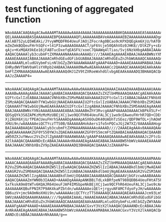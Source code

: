 # test functioning of aggregated function

    WAoAAAACAAQAAgACAwAAAAMTAAAAAwAAAA4AAAAJAAAAAAAAAABAKQAAAAAAAEA5AAAAAAAA
    QELAAAAAAABASQAAAAAAAEBPQAAAAAAAQFLAAAAAAABAVeAAAAAAAEBZAAAAAAAAAAAADgAA
    AAlAB752yLQ5WEAki/JYvyWMQDFR64UeuFJAOjZFocrAg0BCao9cKPXDQEgkm6XjU/hATOmZ
    mZmZmkBQQeuFHrhSQFc+l41P3zwAAAAOAAAACT/pF6Vcje50QAhVOz0JHK8//DlKZFy+sEAM
    qAjv+KxMQAX9kEe16jFABTucDxefqEASFV/xoeC7QAAWq4lTias/5vj6NzkHbgAABAIAAAAB
    AAQACQAAAAlyb3cubmFtZXMAAAANAAAAAoAAAAD////3AAAEAgAAAAEABAAJAAAABWNsYXNz
    AAAAEAAAAAIABAAJAAAACmRhdGEudGFibGUABAAJAAAACmRhdGEuZnJhbWUAAAQCAAAAAQAE
    AAkAAAARLmludGVybmFsLnNlbGZyZWYAAAAWAAAAFgAAAP4AAAD+AAAAEAAAAAMABAAJAAAA
    EHRydWVfbWV0aHlsYXRpb24ABAAJAAAAA0NwRwAEAAkAAAACc2QAAAQCAAAAAQAEAAkAAAAF
    bmFtZXMAAAAQAAAAAwAEAAkAAAAQdHJ1ZV9tZXRoeWxhdGlvbgAEAAkAAAADQ3BHAAQACQAA
    AAJzZAAAAP4=

---

    WAoAAAACAAQAAgACAwAAAAMTAAAAAwAAAw0AAAAKAAAAAQAAAAIAAAADAAAABAAAAAUAAAAG
    AAAABwAAAAgAAAAJAAAACgAABAIAAAABAAQACQAAAAZsZXZlbHMAAAAQAAAACgAEAAkAAAAI
    U2FtcGxlIzEABAAJAAAACVNhbXBsZSMxMAAEAAkAAAAIU2FtcGxlIzIABAAJAAAACFNhbXBs
    ZSMzAAQACQAAAAhTYW1wbGUjNAAEAAkAAAAIU2FtcGxlIzUABAAJAAAACFNhbXBsZSM2AAQA
    CQAAAAhTYW1wbGUjNwAEAAkAAAAIU2FtcGxlIzgABAAJAAAACFNhbXBsZSM5AAAEAgAAAAEA
    BAAJAAAABWNsYXNzAAAAEAAAAAEABAAJAAAABmZhY3RvcgAAAP4AAAAOAAAACkBPkX5LF+Sy
    QDSgQYk3S8ZAPKzMzMzMzUBEjXCj1wo9QCFhR64UeuFAL3Cj1wo9cEAweuFHrhR7QD+CDEm6
    XjZAUX6XjU/fPEACUeuFHrhSAAAADgAAAApASX6OuDK40UAbhTzSEez/QDF9WfOL+jhAOmNo
    XHUi9n/wAAAAAAeiQCTYczTTS0B/8AAAAAAHokAers1fo5nPQCuJGj2W7XZ/8AAAAAAHogAA
    BAIAAAABAAQACQAAAAlyb3cubmFtZXMAAAANAAAAAoAAAAD////2AAAEAgAAAv8AAAAQAAAA
    AgAEAAkAAAAKZGF0YS50YWJsZQAEAAkAAAAKZGF0YS5mcmFtZQAABAIAAAABAAQACQAAABEu
    aW50ZXJuYWwuc2VsZnJlZgAAABYAAAAWAAAA/gAAAP4AAAAQAAAAAwAEAAkAAAAJc2FtcGxl
    X2lkAAQACQAAAANDcEcABAAJAAAAAnNkAAAEAgAAAAEABAAJAAAABW5hbWVzAAAAEAAAAAMA
    BAAJAAAACXNhbXBsZV9pZAAEAAkAAAADQ3BHAAQACQAAAAJzZAAAAP4=

---

    WAoAAAACAAQAAgACAwAAAAMTAAAAAwAAAw0AAAAKAAAAAgAAAAkAAAAHAAAAAQAAAAMAAAAK
    AAAACAAAAAQAAAAFAAAABgAABAIAAAABAAQACQAAAAZsZXZlbHMAAAAQAAAACgAEAAkAAAAG
    R2VuZSMxAAQACQAAAAdHZW5lIzEwAAQACQAAAAZHZW5lIzIABAAJAAAABkdlbmUjMwAEAAkA
    AAAGR2VuZSM0AAQACQAAAAZHZW5lIzUABAAJAAAABkdlbmUjNgAEAAkAAAAGR2VuZSM3AAQA
    CQAAAAZHZW5lIzgABAAJAAAABkdlbmUjOQAABAIAAAABAAQACQAAAAVjbGFzcwAAABAAAAAB
    AAQACQAAAAZmYWN0b3IAAAD+AAAADgAAAApANKBBiTdLxkBRfpeNT988QDB64UeuFHtAT5F+
    SxfkskA9m8tWTv6KQAJR64UeuFJAP4IMSbpeNkBEjXCj1wo9QCFhR64UeuFAL3Cj1wo9cAAA
    AA4AAAAKQBuFPNIR7P9AK4kaPZbtdn/wAAAAAAeiQEl+jrgyuNFAMCfdyoFyJH/wAAAAAAei
    QB6uzV+jmc9AOmNoXHUi9n/wAAAAAAeiQCTYczTTS0AAAAQCAAAAAQAEAAkAAAAJcm93Lm5h
    bWVzAAAADQAAAAKAAAAA////9gAABAIAAAL/AAAAEAAAAAIABAAJAAAACmRhdGEudGFibGUA
    BAAJAAAACmRhdGEuZnJhbWUAAAQCAAAAAQAEAAkAAAARLmludGVybmFsLnNlbGZyZWYAAAAW
    AAAAFgAAAP4AAAD+AAAAEAAAAAMABAAJAAAACGxvY3VzX2lkAAQACQAAAANDcEcABAAJAAAA
    AnNkAAAEAgAAAAEABAAJAAAABW5hbWVzAAAAEAAAAAMABAAJAAAACGxvY3VzX2lkAAQACQAA
    AANDcEcABAAJAAAAAnNkAAAA/g==

